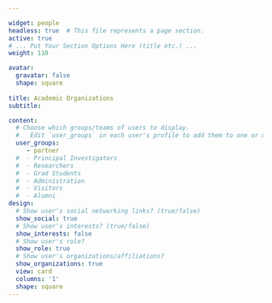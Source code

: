 ```yaml
---

widget: people
headless: true  # This file represents a page section.
active: true
# ... Put Your Section Options Here (title etc.) ...
weight: 110

avatar:
  gravatar: false
  shape: square
  
title: Academic Organizations
subtitle:

content:
  # Choose which groups/teams of users to display.
  #   Edit `user_groups` in each user's profile to add them to one or more of these groups.
  user_groups:
     - partner
  #  - Principal Investigators
  #  - Researchers
  #  - Grad Students
  #  - Administration
  #  - Visitors
  #  - Alumni
design:
  # Show user's social networking links? (true/false)
  show_social: true
  # Show user's interests? (true/false)
  show_interests: false
  # Show user's role?
  show_role: true
  # Show user's organizations/affiliations?
  show_organizations: true
  view: card
  columns: '1'
  shape: square
---
```

